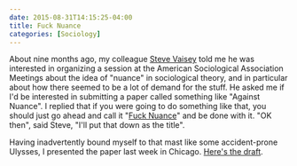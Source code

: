 ```yaml
---
date: 2015-08-31T14:15:25-04:00
title: Fuck Nuance
categories: [Sociology]
---
```


About nine months ago, my colleague <a href="http://stephenvaisey.com">Steve Vaisey</a> told me he was interested in organizing a session at the American Sociological Association Meetings about the idea of "nuance" in sociological theory, and in particular about how there seemed to be a lot of demand for the stuff. He asked me if I'd be interested in submitting a paper called something like "Against Nuance". I replied that if you were going to do something like that, you should just go ahead and call it "<a href="http://kieranhealy.org/files/papers/fuck-nuance.pdf">Fuck Nuance</a>" and be done with it. "OK then", said Steve, "I'll put that down as the title". 

Having inadvertently bound myself to that mast like some accident-prone Ulysses, I presented the paper last week in Chicago. <a href="http://kieranhealy.org/files/papers/fuck-nuance.pdf">Here's the draft</a>. 
